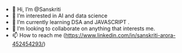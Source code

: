 - 👋 Hi, I’m @Sanskriti
- 👀 I’m interested in AI and data science 
- 🌱 I’m currently learning DSA and JAVASCRIPT .
- 💞️ I’m looking to collaborate on anything that interests me.
- 📫 How to reach me (https://www.linkedin.com/in/sanskriti-arora-452454293/)

<!---
Sanskriti0805/Sanskriti0805 is a ✨ special ✨ repository because its `README.md` (this file) appears on your GitHub profile.
You can click the Preview link to take a look at your changes.
--->  
